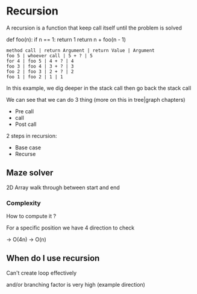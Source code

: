 # Recursion

A recursion is a function that keep call itself until the problem is solved

def foo(n):
    if n == 1:
        return 1
    return n + foo(n - 1)

    method call | return Argument | return Value | Argument
    foo 5 | whoever call | 5 + ? | 5
    for 4 | foo 5 | 4 + ? | 4
    foo 3 | foo 4 | 3 + ? | 3
    foo 2 | foo 3 | 2 + ? | 2
    foo 1 | foo 2 | 1 | 1

In this example, we dig deeper in the stack call then go back the stack call

We can see that we can do 3 thing (more on this in tree|graph chapters)

* Pre call
* call
* Post call

2 steps in recursion:

* Base case
* Recurse

## Maze solver

2D Array walk through between start and end

### Complexity

How to compute it ?

For a specific position we have 4 direction to check

-> O(4n) -> O(n)

## When do I use recursion

Can't create loop effectively 

and/or branching factor is very high (example direction)
